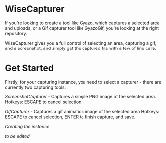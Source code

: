 WiseCapturer
============

If you're looking to create a tool like Gyazo, which captures a selected area and uploads, or a Gif capturer tool like GyazoGif, you're looking at the right repository.

WiseCapturer gives you a full control of selecting an area, capturing a gif, and a screenshot, and simply get the captured file with a few of line calls.


Get Started
===========

Firstly, for your capturing instance, you need to select a capturer - there are currently two capturing tools:


*ScreenshotCapturer* - Captures a simple PNG image of the selected area.
Hotkeys: ESCAPE to cancel selection

*GifCapturer* - Captures a gif animation image of the selected area
Hotkeys: ESCAPE to cancel selection, ENTER to finish capture, and save.


*Creating the instance*

*to be edited*

